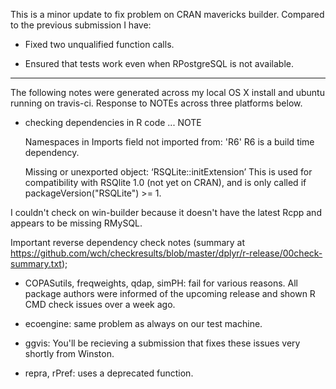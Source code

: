 This is a minor update to fix problem on CRAN mavericks builder. Compared to the previous submission I have:

* Fixed two unqualified function calls.

* Ensured that tests work even when RPostgreSQL is not available.

--------------------------------------------------------------------------------

The following notes were generated across my local OS X install and ubuntu running on travis-ci. Response to NOTEs across three platforms below.

* checking dependencies in R code ... NOTE
  
  Namespaces in Imports field not imported from: 'R6'
  R6 is a build time dependency.
  
  Missing or unexported object: ‘RSQLite::initExtension’
  This is used for compatibility with RSQlite 1.0 (not yet on CRAN), and is
  only called if packageVersion("RSQLite") >= 1.

I couldn't check on win-builder because it doesn't have the latest Rcpp and appears to be missing RMySQL.

Important reverse dependency check notes (summary at https://github.com/wch/checkresults/blob/master/dplyr/r-release/00check-summary.txt);

* COPASutils, freqweights, qdap, simPH: fail for various reasons. All package 
  authors were informed of the upcoming release and shown R CMD check issues 
  over a week ago.

* ecoengine: same problem as always on our test machine.

* ggvis: You'll be recieving a submission that fixes these issues very shortly
  from Winston.

* repra, rPref: uses a deprecated function.


